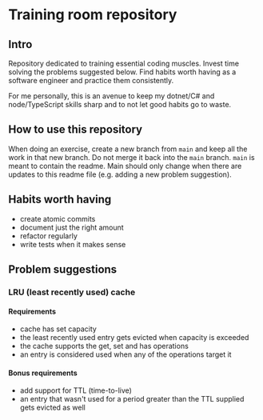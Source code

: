 # Training room repository

## Intro
Repository dedicated to training essential coding muscles. Invest time solving the problems suggested below. Find habits worth having as a software engineer and practice them consistently.

For me personally, this is an avenue to keep my dotnet/C# and node/TypeScript skills sharp and to not let good habits go to waste.

## How to use this repository
When doing an exercise, create a new branch from `main` and keep all the work in that new branch. Do not merge it back into the `main` branch. `main` is meant to contain the readme. Main should only change when there are updates to this readme file (e.g. adding a new problem suggestion).

## Habits worth having

- create atomic commits
- document just the right amount
- refactor regularly
- write tests when it makes sense

## Problem suggestions

### LRU (least recently used) cache

#### Requirements

- cache has set capacity
- the least recently used entry gets evicted when capacity is exceeded
- the cache supports the get, set and has operations
- an entry is considered used when any of the operations target it

#### Bonus requirements

- add support for TTL (time-to-live)
- an entry that wasn't used for a period greater than the TTL supplied gets evicted as well